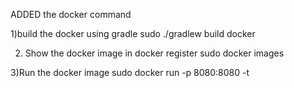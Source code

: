 ADDED the docker command

1)build the docker using gradle
sudo ./gradlew build docker

2) Show the docker image in docker register
sudo docker images

3)Run the docker image
sudo docker run -p 8080:8080 -t <imagefile>

